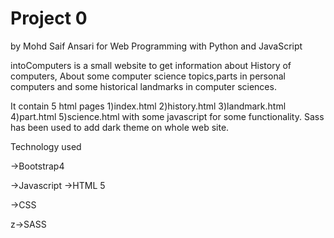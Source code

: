 # Project 0
by Mohd Saif Ansari for
Web Programming with Python and JavaScript

intoComputers is a small website to get information about History of computers,
About some computer science topics,parts in personal computers and some historical landmarks in computer sciences.

It contain 5 html pages
1)index.html
2)history.html 
3)landmark.html
4)part.html
5)science.html
 with some javascript for some functionality.
 Sass has been used to add dark theme on whole web site.
 
 Technology used

 ->Bootstrap4
 
 ->Javascript
 ->HTML 5
 
 ->CSS
 
 z->SASS 

